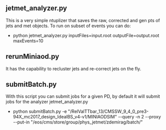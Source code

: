 
## jetmet_analyzer.py

This is a very simple ntuplizer that saves the raw, corrected and gen pts of jets and met objects. To run on subset of events you can do:
   * python jetmet_analyzer.py inputFiles=input.root outputFile=output.root maxEvents=10

## rerunMiniaod.py

It has the capability to recluster jets and re-correct jets on the fly.

## submitBatch.py
With this script you can submit jobs for a given PD, by default it will submit jobs for the analyzer jetmet_analyzer.py
   * python submitBatch.py -e "/RelValTTbar_13/CMSSW_9_4_0_pre3-94X_mc2017_design_IdealBS_v4-v1/MINIAODSIM" --query -n 2 --proxy --put-in "/eos/cms/store/group/phys_jetmet/zdemirag/batch/"
